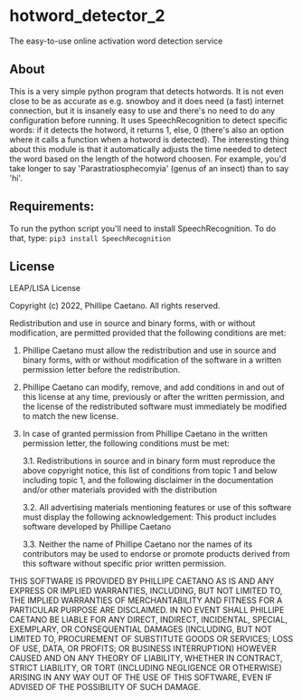 # hotword_detector_2
The easy-to-use online activation word detection service

## About
This is a very simple python program that detects hotwords. It is not even close to be as accurate as e.g. snowboy and it does need (a fast) internet connection, but it is insanely easy to use and there's no need to do any configuration before running. It uses SpeechRecognition to detect specific words: if it detects the hotword, it returns 1, else, 0 (there's also an option where it calls a function when a hotword is detected). The interesting thing about this module is that it automatically adjusts the time needed to detect the word based on the length of the hotword choosen. For example, you'd take longer to say 'Parastratiosphecomyia' (genus of an insect) than to say 'hi'.

## Requirements:
To run the python script you'll need to install SpeechRecognition. To do that, type:
`pip3 install SpeechRecognition`

## License
LEAP/LISA License

Copyright (c) 2022, Phillipe Caetano. All rights reserved.

Redistribution and use in source and binary forms, with or without modification, 
are permitted provided that the following conditions are met:

1. Phillipe Caetano must allow the redistribution and use in source and binary 
   forms, with or without modification of the software in a written permission 
   letter before the redistribution.

2. Phillipe Caetano can modify, remove, and add conditions in and out of this 
   license at any time, previously or after the written permission, and the 
   license of the redistributed software must immediately be modified to match 
   the new license.

3. In case of granted permission from Phillipe Caetano in the written permission 
   letter, the following conditions must be met:

   3.1. Redistributions in source and in binary form must reproduce the above 
        copyright notice, this list of conditions from topic 1 and below including 
        topic 1, and the following disclaimer in the documentation and/or other 
        materials provided with the distribution

   3.2. All advertising materials mentioning features or use of this software must 
        display the following acknowledgement: This product includes software 
        developed by Phillipe Caetano

   3.3. Neither the name of Phillipe Caetano nor the names of its contributors may 
        be used to endorse or promote products derived from this software without 
        specific prior written permission.

THIS SOFTWARE IS PROVIDED BY PHILLIPE CAETANO AS IS AND ANY EXPRESS OR IMPLIED WARRANTIES, 
INCLUDING, BUT NOT LIMITED TO, THE IMPLIED WARRANTIES OF MERCHANTABILITY AND FITNESS FOR A 
PARTICULAR PURPOSE ARE DISCLAIMED. IN NO EVENT SHALL PHILLIPE CAETANO BE LIABLE FOR ANY 
DIRECT, INDIRECT, INCIDENTAL, SPECIAL, EXEMPLARY, OR CONSEQUENTIAL DAMAGES (INCLUDING, BUT 
NOT LIMITED TO, PROCUREMENT OF SUBSTITUTE GOODS OR SERVICES; LOSS OF USE, DATA, OR PROFITS; 
OR BUSINESS INTERRUPTION) HOWEVER CAUSED AND ON ANY THEORY OF LIABILITY, WHETHER IN CONTRACT, 
STRICT LIABILITY, OR TORT (INCLUDING NEGLIGENCE OR OTHERWISE) ARISING IN ANY WAY OUT OF THE 
USE OF THIS SOFTWARE, EVEN IF ADVISED OF THE POSSIBILITY OF SUCH DAMAGE.
